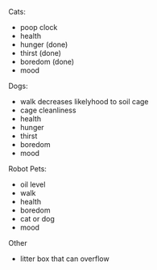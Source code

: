 Cats: 
- poop clock
- health 
- hunger (done)
- thirst (done)
- boredom (done)
- mood


Dogs:
- walk decreases likelyhood to soil cage
- cage cleanliness
- health
- hunger
- thirst
- boredom
- mood

Robot Pets:
- oil level
- walk
- health
- boredom
- cat or dog
- mood

Other
- litter box that can overflow